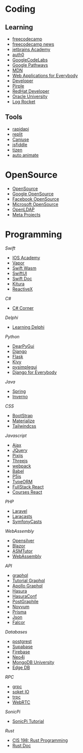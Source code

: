 # Coding

## Learning
* [freecodecamp](https://www.freecodecamp.org/)
* [freecodecamp news](https://www.freecodecamp.org/news)
* [jetbrains Academy](https://www.jetbrains.com/academy/)
* [auth0](https://auth0.com/resources)
* [GoogleCodeLabs](https://codelabs.developers.google.com/)
* [Google Pathways](https://developers.google.com/learn/pathways)
* [MDN](https://developer.mozilla.org/de/)
* [Web Applications for Everybody](https://www.wa4e.com/lessons)
* [Developer](https://www.developer.com/)
* [Pirple](https://www.pirple.com/)
* [RedHat Developer](https://developers.redhat.com/)
* [Oracle University](https://education.oracle.com/pt_BR/)
* [Log Rocket](https://blog.logrocket.com/)

## Tools
* [rapidapi](https://rapidapi.com/hub)
* [replit](https://replit.com/)
* [Caniuse](https://caniuse.com/?search=date)
* [jsfiddle](https://jsfiddle.net/)
* [tizen](https://developer.tizen.org/development/tizen-studio/)
* [auto animate](https://auto-animate.formkit.com/)

# OpenSource
* [OpenSource](https://opensource.com/)
* [Google OpenSource](https://opensource.google/projects/explore/featured)
* [Facebook OpenSource](https://opensource.fb.com/projects)
* [Microsoft OpenSource](https://opensource.microsoft.com/projects)
* [OpenLDAP](https://www.openldap.org/project/)
* [Meta Projects](https://opensource.fb.com/projects)

# Programming
*Swift*
* [IOS Academy](https://courses.iosacademy.io/)
* [Vapor](https://vapor.codes/)
* [Swift Wasm](https://swiftwasm.org/)
* [SwiftUI](https://developer.apple.com/tutorials/swiftui/)
* [Swift Doc](https://www.swift.org/server/)
* [Kitura](https://www.kitura.dev/)
* [ReactiveX](https://reactivex.io/)

*C#*
* [C# Corner](https://www.c-sharpcorner.com/learn/)

*Delphi*
* [Learning Delphi](https://learndelphi.org/pt/#bootcamp)

*Python*
* [DearPyGui](https://github.com/hoffstadt/DearPyGui/wiki)
* [Django](https://www.djangoproject.com/)
* [Flask](https://flask.palletsprojects.com/en/2.0.x/)
* [Kivy](https://kivy.org/#home)
* [pysimplegui](https://pysimplegui.readthedocs.io/en/latest/)
* [Django for Everybody](https://www.dj4e.com/lessons)

*Java*
* [Spring](https://spring.io/)
* [Inverno](https://inverno.io/)

*CSS*
* [BootStrap](https://getbootstrap.com/)
* [Materialize](https://materializecss.com/)
* [Tailwindcss](https://tailwindcss.com/)

*Javascript*
* [Ajax](https://www.w3schools.com/js/js_ajax_intro.asp)
* [JQuery](https://jquery.com/)
* [Pixijs](https://pixijs.com/)
* [Threejs](https://threejs.org/)
* [webpack](https://webpack.js.org/)
* [Babel](https://babeljs.io/)
* [P5js](https://p5js.org/)
* [TypeORM](https://typeorm.io/#/)
* [FullStack React](https://fullstackopen.com/en/#course-contents)
* [Courses React](https://reactjs.org/community/courses.html)

*PHP*
* [Laravel](https://laravel.com/)
* [Laracasts](https://laracasts.com/)
* [SymfonyCasts](https://symfonycasts.com/courses#tracks)

*WebAssembly*
* [Opensilver](https://opensilver.net/)
* [Blazor](https://dotnet.microsoft.com/apps/aspnet/web-apps/blazor)
* [ASMTutor](https://asmtutor.com/)
* [WebAssembly](https://rustwasm.github.io/docs/book/)

*API*
* [graphql](https://graphql.org/)
* [Tutorial Graphql](https://www.howtographql.com/)
* [Apollo Graphql](https://www.apollographql.com/)
* [Hasura](https://hasura.io/)
* [HasuraConf](https://hasura.io/events/hasura-con-2022/)
* [PostGraphile](https://www.graphile.org/postgraphile/)
* [Novvum](https://novvum.io/)
* [Prisma](https://www.prisma.io/)
* [Json](https://www.json.org/json-en.html)
* [Falcor](https://netflix.github.io/falcor/)

*Databases*
* [postgrest](https://postgrest.org/en/v8.0/)
* [Supabase](https://supabase.com/)
* [Firebase](https://firebase.google.com/?gclsrc=aw.ds&gclid=Cj0KCQiAybaRBhDtARIsAIEG3kmT7L2r9q4rl8ecLX2eUt0lvYsJZE1WWI_rnAo-7nMvDglN4jPJ_fMaAicEEALw_wcB)
* [Neo4j](https://neo4j.com/)
* [MongoDB University](https://university.mongodb.com/courses/catalog)
* [Edge DB](https://www.edgedb.com/)

*RPC*
* [grpc](https://grpc.io/)
* [soket IO](https://socket.io/)
* [trpc](https://trpc.io/)
* [WebRTC](https://webrtc.org/)

*SonicPi*
* [SonicPi Tutorial](https://sonic-pi.net/tutorial.html#section-1)

*Rust*
* [CIS 198: Rust Programming](http://cis198-2016s.github.io/schedule/)
* [Rust Doc](https://www.rust-lang.org/learn)
